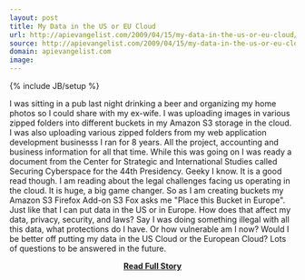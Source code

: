```yaml
---
layout: post
title: My Data in the US or EU Cloud
url: http://apievangelist.com/2009/04/15/my-data-in-the-us-or-eu-cloud/
source: http://apievangelist.com/2009/04/15/my-data-in-the-us-or-eu-cloud/
domain: apievangelist.com
image: 
---
```

{% include JB/setup %}<p>I was sitting in a pub last night drinking a beer and organizing my home photos so I could share with my ex-wife.
I was uploading images in various zipped folders into different buckets in my Amazon S3 storage in the cloud.
I was also uploading various zipped folders from my web application development businesss I ran for 8 years. All the project, accounting and business information for all that time.
While this was going on I was ready a document from the Center for Strategic and International Studies called Securing Cyberspace for the 44th Presidency. Geeky I know. It is a good read though.
I am reading about the legal challenges facing us operating in the cloud. It is huge, a big game changer.
So as I am creating buckets my Amazon S3 Firefox Add-on S3 Fox asks me "Place this Bucket in Europe".  Just like that I can put data in the US or in Europe. How does that affect my data, privacy, security, and laws?
Say I was doing something illegal with all this data, what protections do I have. Or how vulnerable am I now?
Would I be better off putting my data in the US Cloud or the European Cloud?
Lots of questions to be answered in the future.





</p>
<center><p><a href="http://apievangelist.com/2009/04/15/my-data-in-the-us-or-eu-cloud/" style='padding:25px; font-sze:18px; font-weight: bold;'>Read Full Story</a></p></center>
